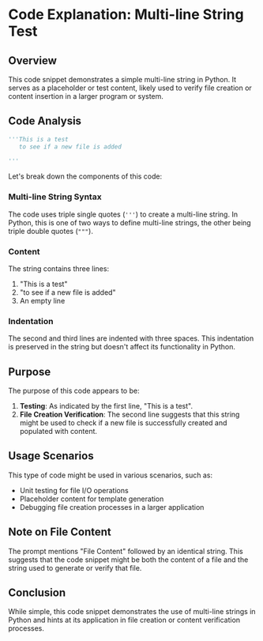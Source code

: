 # Code Explanation: Multi-line String Test

## Overview

This code snippet demonstrates a simple multi-line string in Python. It serves as a placeholder or test content, likely used to verify file creation or content insertion in a larger program or system.

## Code Analysis

```python
'''This is a test
   to see if a new file is added
   
'''
```

Let's break down the components of this code:

### Multi-line String Syntax

The code uses triple single quotes (`'''`) to create a multi-line string. In Python, this is one of two ways to define multi-line strings, the other being triple double quotes (`"""`).

### Content

The string contains three lines:
1. "This is a test"
2. "to see if a new file is added"
3. An empty line

### Indentation

The second and third lines are indented with three spaces. This indentation is preserved in the string but doesn't affect its functionality in Python.

## Purpose

The purpose of this code appears to be:

1. **Testing**: As indicated by the first line, "This is a test".
2. **File Creation Verification**: The second line suggests that this string might be used to check if a new file is successfully created and populated with content.

## Usage Scenarios

This type of code might be used in various scenarios, such as:

- Unit testing for file I/O operations
- Placeholder content for template generation
- Debugging file creation processes in a larger application

## Note on File Content

The prompt mentions "File Content" followed by an identical string. This suggests that the code snippet might be both the content of a file and the string used to generate or verify that file.

## Conclusion

While simple, this code snippet demonstrates the use of multi-line strings in Python and hints at its application in file creation or content verification processes.
